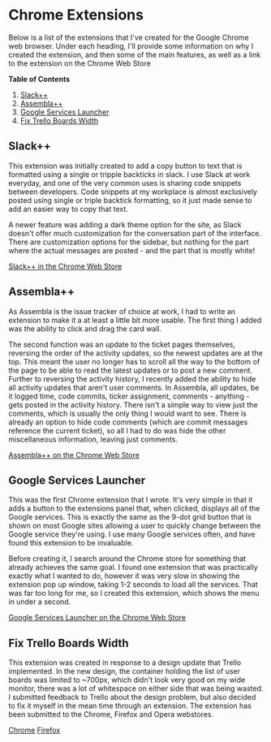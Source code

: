 # Chrome Extensions

Below is a list of the extensions that I've created for the Google Chrome web browser. Under each heading, I'll provide
some information on why I created the extension, and then some of the main features, as well as a link to the
extension on the Chrome Web Store

**Table of Contents**
1. [Slack++](https://github.com/lukedenton/portfolio/tree/master/chrome_extensions#slack)
2. [Assembla++](https://github.com/lukedenton/portfolio/tree/master/chrome_extensions#assembla)
3. [Google Services Launcher](https://github.com/lukedenton/portfolio/tree/master/chrome_extensions#google-services-launcher)
4. [Fix Trello Boards Width](https://github.com/lukedenton/portfolio/tree/master/chrome_extensions#fix-trello-boards-width)

## Slack++
This extension was initially created to add a copy button to text that is formatted using a single or tripple
backticks in slack. I use Slack at work everyday, and one of the very common uses is sharing code
snippets between developers. Code snippets at my workplace is almost exclusively posted using single
or triple backtick formatting, so it just made sense to add an easier way to copy that text.
  
A newer feature was adding a dark theme option for the site, as Slack doesn't offer much customization
for the conversation part of the interface. There are customization options for the sidebar, but
nothing for the part where the actual messages are posted - and the part that is mostly white!

[Slack++ in the Chrome Web Store](https://chrome.google.com/webstore/detail/slack%20%20/afmljfkhgiljmbopodcjdnkgmdmnhbpk)

## Assembla++
As Assembla is the issue tracker of choice at work, I had to write an extension to make it a at least a
little bit more usable. The first thing I added was the ability to click and drag the card wall.

The second
function was an update to the ticket pages themselves, reversing the order of the activity updates, so the newest
updates are at the top. This meant the user no longer has to scroll all the way to the bottom
of the page to be able to read the latest updates or to post a new comment. Further to reversing the activity history,
I recently added the ability to hide all activity updates that aren't user comments. In Assembla, all updates, be it
logged time, code commits, ticker assignment, comments - anything - gets posted in the activity history. There isn't
a simple way to view just the comments, which is usually the only thing I would want to see. There is already an option
to hide code comments (which are commit messages reference the current ticket), so all I had to do was hide the
other miscellaneous information, leaving just comments.

[Assembla++ on the Chrome Web Store](https://chrome.google.com/webstore/detail/assembla%20%20/amldmpeaminclbioeknmlaiefgcmjdla)

## Google Services Launcher
This was the first Chrome extension that I wrote. It's very simple in that it adds a button to the extensions panel that,
when clicked, displays all of the Google services. This is exactly the same as the 9-dot grid button that is shown
on most Google sites allowing a user to quickly change between the Google service they're using. I use many Google
services often, and have found this extension to be invaluable.

Before creating it, I search around the Chrome store for something that already achieves the same goal. I found one
extension that was practically exactly what I wanted to do, however it was very slow in showing the extension pop
up window, taking 1-2 seconds to load all the services. That was far too long for me, so I created this extension,
which shows the menu in under a second.
 
[Google Services Launcher on the Chrome Web Store](https://chrome.google.com/webstore/detail/google-services-launcher/pgmbbgdogjfgbnlcnfeoelfanbgaehma)

## Fix Trello Boards Width
This extension was created in response to a design update that Trello implemented. In the new design, the container holding the list of user boards was limited to ~700px, which didn't look very good on my wide monitor, there was a lot of whitespace on either side that was being wasted. I submitted feedback to Trello about the design problem, but also decided to fix it myself in the mean time through an extension. The extension has been submitted to the Chrome, Firefox and Opera webstores.

[Chrome](https://chrome.google.com/webstore/detail/fix-trello-boards-width/ogdhdcfaleaijhiknnhphgnhofmpedpi)
[Firefox](https://addons.mozilla.org/en-US/firefox/addon/fix-trello-boards-width/)
